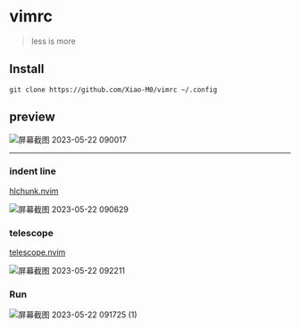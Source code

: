# vimrc

> less is more


## Install

```
git clone https://github.com/Xiao-M0/vimrc ~/.config
```

## preview

![屏幕截图 2023-05-22 090017](https://github.com/Xiao-M0/vimrc/assets/115467839/5583d2ed-24de-4ba7-8b5b-2adee87730af)

---


### indent line

[hlchunk.nvim](https://github.com/shellRaining/hlchunk.nvim)

![屏幕截图 2023-05-22 090629](https://github.com/Xiao-M0/vimrc/assets/115467839/80d96851-f015-4fe4-b214-fe29c7bdcaf6)

### telescope

[telescope.nvim](https://github.com/nvim-telescope/telescope.nvim)

![屏幕截图 2023-05-22 092211](https://github.com/Xiao-M0/vimrc/assets/115467839/a95cb103-bea5-4ff6-adb7-8c0ed33cc990)


### Run

![屏幕截图 2023-05-22 091725 (1)](https://github.com/Xiao-M0/vimrc/assets/115467839/ddec4411-b4e6-4727-912e-9b01d7084eb6)
